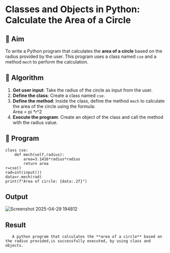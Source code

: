 # Classes and Objects in Python: Calculate the Area of a Circle

## 🎯 Aim
To write a Python program that calculates the **area of a circle** based on the radius provided by the user. This program uses a class named `cse` and a method `mech` to perform the calculation.

## 🧠 Algorithm
1. **Get user input**: Take the radius of the circle as input from the user.
2. **Define the class**: Create a class named `cse`.
3. **Define the method**: Inside the class, define the method `mech` to calculate the area of the circle using the formula:  
   Area = pi *r^2 
4. **Execute the program**: Create an object of the class and call the method with the radius value.

## 🧾 Program

```
class cse:
    def mech(self,radius):
        area=3.1416*radius*radius
        return area
r=cse()
rad=int(input())
data=r.mech(rad)
print(f"Area of circle: {data:.2f}")

```

## Output
![Screenshot 2025-04-29 194812](https://github.com/user-attachments/assets/ed5e7eef-bf6d-47b7-9814-9f48ebfd1455)


## Result
       A python program that calculates the **area of a circle** based on the radius provided,is successfully executed, by using class and objects.

